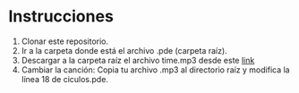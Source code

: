 # Instrucciones

1. Clonar este repositorio.
2. Ir a la carpeta donde está el archivo .pde (carpeta raíz).
3. Descargar a la carpeta raíz el archivo time.mp3 desde este [link](https://drive.google.com/file/d/1Wvr6j4RuhYBE95E9G4RzkEp1PZvgZzr4/view?usp=drive_link)
4. Cambiar la canción: Copia tu archivo .mp3 al directorio raíz y modifica la línea 18 de ciculos.pde.
